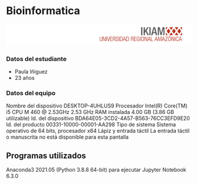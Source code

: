 # **Bioinformatica** 
![Image text](https://github.com/Paulaini11/gbi6_PaulaI/blob/main/tarea6/descarga.png) 

### Datos del estudiante 
- Paula Iñiguez 
- 23 años
### Datos del equipo 
Nombre del dispositivo	DESKTOP-4UHLUS9
Procesador	Intel(R) Core(TM) i5 CPU       M 460  @ 2.53GHz   2.53 GHz
RAM instalada	4.00 GB (3.86 GB utilizable)
Id. del dispositivo	BDA64E05-3CD2-4A57-B563-76CC3EFD9E20
Id. del producto	00331-10000-00001-AA298
Tipo de sistema	Sistema operativo de 64 bits, procesador x64
Lápiz y entrada táctil	La entrada táctil o manuscrita no está disponible para esta pantalla
 
## Programas utilizados
Anaconda3 2021.05 (Python 3.8.8 64-bit) para ejecutar Jupyter Notebook 6.3.0
